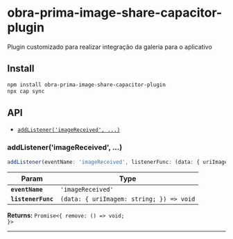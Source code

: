 # obra-prima-image-share-capacitor-plugin

Plugin customizado para realizar integração da galeria para o aplicativo

## Install

```bash
npm install obra-prima-image-share-capacitor-plugin
npx cap sync
```

## API

<docgen-index>

* [`addListener('imageReceived', ...)`](#addlistenerimagereceived-)

</docgen-index>

<docgen-api>
<!--Update the source file JSDoc comments and rerun docgen to update the docs below-->

### addListener('imageReceived', ...)

```typescript
addListener(eventName: 'imageReceived', listenerFunc: (data: { uriImagem: string; }) => void) => Promise<{ remove: () => void; }>
```

| Param              | Type                                                   |
| ------------------ | ------------------------------------------------------ |
| **`eventName`**    | <code>'imageReceived'</code>                           |
| **`listenerFunc`** | <code>(data: { uriImagem: string; }) =&gt; void</code> |

**Returns:** <code>Promise&lt;{ remove: () =&gt; void; }&gt;</code>

--------------------

</docgen-api>
